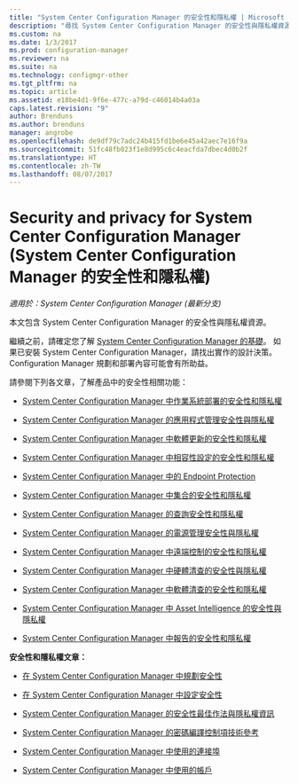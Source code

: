 ```yaml
---
title: "System Center Configuration Manager 的安全性和隱私權 | Microsoft Docs"
description: "尋找 System Center Configuration Manager 的安全性與隱私權資源。"
ms.custom: na
ms.date: 1/3/2017
ms.prod: configuration-manager
ms.reviewer: na
ms.suite: na
ms.technology: configmgr-other
ms.tgt_pltfrm: na
ms.topic: article
ms.assetid: e18be4d1-9f6e-477c-a79d-c46014b4a03a
caps.latest.revision: "9"
author: Brenduns
ms.author: brenduns
manager: angrobe
ms.openlocfilehash: de9df79c7adc24b415fd1be6e45a42aec7e16f9a
ms.sourcegitcommit: 51fc48fb023f1e8d995c6c4eacfda7dbec4d0b2f
ms.translationtype: HT
ms.contentlocale: zh-TW
ms.lasthandoff: 08/07/2017
---
```

# <a name="security-and-privacy-for-system-center-configuration-manager"></a>Security and privacy for System Center Configuration Manager (System Center Configuration Manager 的安全性和隱私權)

*適用於：System Center Configuration Manager (最新分支)*

本文包含 System Center Configuration Manager 的安全性與隱私權資源。  

 繼續之前，請確定您了解 [System Center Configuration Manager 的基礎](../../../core/understand/fundamentals.md)。 如果已安裝 System Center Configuration Manager，請找出實作的設計決策。 Configuration Manager 規劃和部署內容可能會有所助益。  

 請參閱下列各文章，了解產品中的安全性相關功能：  

-   [System Center Configuration Manager 中作業系統部署的安全性和隱私權](../../../osd/plan-design/security-and-privacy-for-operating-system-deployment.md)  

-   [System Center Configuration Manager 的應用程式管理安全性與隱私權](../../../apps/plan-design/security-and-privacy-for-application-management.md)  

-   [System Center Configuration Manager 中軟體更新的安全性和隱私權](../../../sum/plan-design/security-and-privacy-for-software-updates.md)  

-   [System Center Configuration Manager 中相容性設定的安全性和隱私權](../../../compliance/plan-design/security-and-privacy-for-compliance-settings.md)  

-   [System Center Configuration Manager 中的 Endpoint Protection](../../../protect/deploy-use/endpoint-protection.md)  

-   [System Center Configuration Manager 中集合的安全性和隱私權](../../../core/clients/manage/collections/security-and-privacy-for-collections.md)  

-   [System Center Configuration Manager 的查詢安全性和隱私權](../../../core/servers/manage/security-and-privacy-for-queries.md)  

-   [System Center Configuration Manager 的電源管理安全性與隱私權](../../../core/clients/manage/power/security-and-privacy-for-power-management.md)  

-   [System Center Configuration Manager 中遠端控制的安全性和隱私權](../../../core/clients/manage/remote-control/security-and-privacy-for-remote-control.md)  

-   [System Center Configuration Manager 中硬體清查的安全性與隱私權](../../../core/clients/manage/inventory/security-and-privacy-for-hardware-inventory.md)  

-   [System Center Configuration Manager 中軟體清查的安全性和隱私權](../../../core/clients/manage/inventory/security-and-privacy-for-software-inventory.md)  

-   [System Center Configuration Manager 中 Asset Intelligence 的安全性與隱私權](../../../core/clients/manage/asset-intelligence/security-and-privacy-for-asset-intelligence.md)  

-   [System Center Configuration Manager 中報告的安全性和隱私權](../../../core/servers/manage/security-and-privacy-for-reporting.md)  



 **安全性和隱私權文章：**  

-   [在 System Center Configuration Manager 中規劃安全性](../../../core/plan-design/security/plan-for-security.md)  

-   [在 System Center Configuration Manager 中設定安全性](../../../core/plan-design/security/configure-security.md)  


-   [System Center Configuration Manager 的安全性最佳作法與隱私權資訊](../../../core/plan-design/security/security-best-practices-and-privacy-information.md)  

-   [System Center Configuration Manager 的密碼編譯控制項技術參考](../../../protect/deploy-use/cryptographic-controls-technical-reference.md)  

-   [System Center Configuration Manager 中使用的連接埠](../../../core/plan-design/hierarchy/ports.md)  

-   [System Center Configuration Manager 中使用的帳戶](../../../core/plan-design/hierarchy/accounts.md)  
